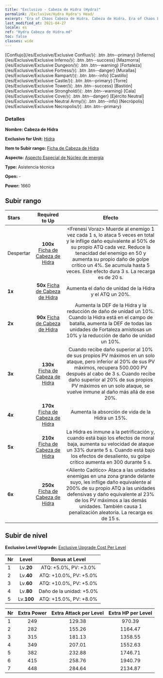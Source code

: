 ```yaml
---
title: "Exclusivo - Cabeza de Hidra (Hydra)"
permalink: /Exclusive/Hydra Hydra's Head/
excerpt: "Era of Chaos Cabeza de Hidra. Cabeza de Hidra. Era of Chaos Exclusivo Cabeza de Hidra. Hidra Exclusivo."
last_modified_at: 2021-04-27
locale: es
ref: "Hydra Cabeza de Hidra.md"
toc: false
classes: wide
---
```

 [Conflujo](/es/Exclusive/Exclusive Conflux/){: .btn .btn--primary} [Infierno](/es/Exclusive/Exclusive Inferno/){: .btn .btn--success} [Mazmorra](/es/Exclusive/Exclusive Dungeon/){: .btn .btn--warning} [Fortaleza](/es/Exclusive/Exclusive Fortress/){: .btn .btn--danger} [Murallas](/es/Exclusive/Exclusive Rampart/){: .btn .btn--info} [Castillo](/es/Exclusive/Exclusive Castle/){: .btn .btn--primary} [Torre](/es/Exclusive/Exclusive Tower/){: .btn .btn--success} [Bastión](/es/Exclusive/Exclusive Stronghold/){: .btn .btn--warning} [Cala](/es/Exclusive/Exclusive Cove/){: .btn .btn--danger} [Ejército Neutral](/es/Exclusive/Exclusive Neutral Army/){: .btn .btn--info} [Necrópolis](/es/Exclusive/Exclusive Necropolis/){: .btn .btn--primary} 

### Detalles
 **Nombre: Cabeza de Hidra** 

 **Exclusivo for Unit:** [Hidra](/es/units/Hydra/) 

 **Item to Subir rango:** [Ficha de Cabeza de Hidra](/ItemsES/con_997/)

 **Aspecto:** [Aspecto Especial de Núcleo de energía](/ItemsES/con_665/)

 **Type:** Asistencia técnica

 **Open:** -

 **Power:** 1660

## Subir rango

  |     Stars    |  Required to Up | Efecto |
  |:-------------|:---------------:|:---------------:|
  |  Despertar  | **100x** [Ficha de Cabeza de Hidra](/ItemsES/con_997/) | <Frenesí Voraz> Muerde al enemigo 1 vez cada 1 s, lo ataca 5 veces en total y le inflige daño equivalente al 50% de su propio ATQ cada vez. Reduce la tenacidad del enemigo en 50 y aumenta su propio daño de golpe crítico un 4%. Se acumula hasta 5 veces. Este efecto dura 3 s. La recarga es de 20 s. |
  | **1x** <i class="fas fa-star"/> | **50x** [Ficha de Cabeza de Hidra](/ItemsES/con_997/) | Aumenta el daño de unidad de la Hidra y el ATQ un 20%. |
  | **2x** <i class="fas fa-star"/> | **90x** [Ficha de Cabeza de Hidra](/ItemsES/con_997/) | Aumenta la DEF de la Hidra y la reducción de daño de unidad un 10%. Cuando la Hidra está en el campo de batalla, aumenta la DEF de todas las unidades de Fortaleza amistosas un 10% y la reducción de daño de unidad un 10%. |
  | **3x** <i class="fas fa-star"/> | **130x** [Ficha de Cabeza de Hidra](/ItemsES/con_997/) | <Renacer> Cuando recibe daño superior al 10% de sus propios PV máximos en un solo ataque, pero inferior al 20% de sus PV máximos, recupera 500.000 PV después al cabo de 3 s. Cuando recibe daño superior al 20% de sus propios PV máximos en un solo ataque, se vuelve inmune al daño más allá de ese 20%. |
  | **4x** <i class="fas fa-star"/> | **170x** [Ficha de Cabeza de Hidra](/ItemsES/con_997/) | Aumenta la absorción de vida de la Hidra un 15%. |
  | **5x** <i class="fas fa-star"/> | **210x** [Ficha de Cabeza de Hidra](/ItemsES/con_997/) | La Hidra es inmune a la petrificación y, cuando está bajo los efectos de moral baja, aumenta su velocidad de ataque un 33% durante 5 s. Cuando está bajo los efectos de desaliento, su golpe crítico aumenta en 300 durante 5 s. |
  | **6x** <i class="fas fa-star"/> | **250x** [Ficha de Cabeza de Hidra](/ItemsES/con_997/) | <Aliento Caótico> Ataca a las unidades enemigas en una zona grande delante suyo, les inflige daño equivalente al 200% de su propio ATQ a las unidades defensivas y daño equivalente al 23% de los PV máximos a las demás unidades. También causa 1 penalización aleatoria. La recarga es de 15 s. |


## Subir de nivel
 **Exclusivo Level Upgrade:** [Exclusive Upgrade Cost Per Level](/Exclusive/ExclusiveUpgradeCostPerLevel/)

  |  Nr  |   Level  | Bonus at Level |
  |:-----|:--------:|:--------------:|
  | 1 | Lv.**20** | ATQ: +5.0%, PV: +3.0% |
  | 2 | Lv.**40** | ATQ: +10.0%, PV: +5.0% |
  | 3 | Lv.**60** | ATQ: +10.0%, PV: +5.0% |
  | 4 | Lv.**80** | Daño de la unidad: +5.0% |
  | 5 | Lv.**100** | ATQ: +15.0%, PV: +8.0% |


  |  Nr  |  Extra Power | Extra Attack per Level | Extra HP per Level |
  |:-----|:--------:|:--------:|:--------:|
  | 1 | 249 | 129.38 | 970.39 |
  | 2 | 282 | 155.26 | 1164.47 |
  | 3 | 315 | 181.13 | 1358.55 |
  | 4 | 349 | 207.01 | 1552.63 |
  | 5 | 382 | 232.88 | 1746.71 |
  | 6 | 415 | 258.76 | 1940.79 |
  | 7 | 448 | 284.64 | 2134.87 |


